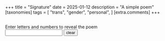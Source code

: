 +++
title = "Signature"
date = 2025-01-12
description = "A simple poem"
[taxonomies]
tags = [
    "trans",
    "gender",
    "personal",
  ]
[extra.comments]
+++

<br/>

<form action="">
<label for = "characters">
Enter letters and numbers to reveal the poem
<br/>
<input type="text" id="characters" name="characters">
</label>
<button type="reset" id="clear">clear</button>
</form>

<pre>
<div id="poem"></div>
</pre>

<script src="/signature.js" module></script>
